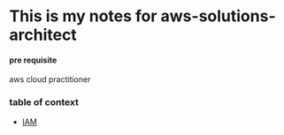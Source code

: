 # This is my notes for aws-solutions-architect

#### pre requisite
aws cloud practitioner 

### table of context
- [IAM](iam.md)
